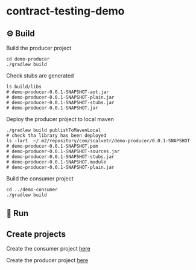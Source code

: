 # contract-testing-demo

## :gear: Build

Build the producer project
```shell
cd demo-producer
./gradlew build
```

Check stubs are generated
```shell
ls build/libs
# demo-producer-0.0.1-SNAPSHOT-aot.jar
# demo-producer-0.0.1-SNAPSHOT-plain.jar
# demo-producer-0.0.1-SNAPSHOT-stubs.jar
# demo-producer-0.0.1-SNAPSHOT.jar
```

Deploy the producer project to local maven
```shell
./gradlew build publishToMavenLocal
# check tha library has been deployed
ls -lart  ~/.m2/repository/com/scalvetr/demo-producer/0.0.1-SNAPSHOT
# demo-producer-0.0.1-SNAPSHOT.pom
# demo-producer-0.0.1-SNAPSHOT-sources.jar
# demo-producer-0.0.1-SNAPSHOT-stubs.jar
# demo-producer-0.0.1-SNAPSHOT.module
# demo-producer-0.0.1-SNAPSHOT-plain.jar
```

Build the consumer project
```shell
cd ../demo-consumer
./gradlew build
```

## :rocket: Run

## Create projects
Create the consumer project 
[here](https://start.spring.io/#!type=gradle-project&language=kotlin&platformVersion=2.6.8&packaging=jar&jvmVersion=17&groupId=com.scalvetr&artifactId=demo-producer&name=demo-consumer&description=Demo%20project%20for%20Spring%20Boot&packageName=com.scalvetr.demo-producer&dependencies=native,cloud-contract-stub-runner,webflux,devtools,actuator,validation)

Create the producer project
[here](https://start.spring.io/#!type=gradle-project&language=kotlin&platformVersion=2.6.8&packaging=jar&jvmVersion=17&groupId=com.scalvetr&artifactId=demo-producer&name=demo-producer&description=Demo%20project%20for%20Spring%20Boot&packageName=com.scalvetr.demo-producer&dependencies=native,cloud-contract-verifier,webflux,devtools,actuator,validation)
